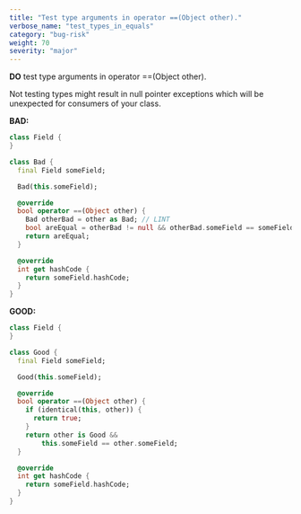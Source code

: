 ```yaml
---
title: "Test type arguments in operator ==(Object other)."
verbose_name: "test_types_in_equals"
category: "bug-risk"
weight: 70
severity: "major"
---
```

**DO** test type arguments in operator ==(Object other).

Not testing types might result in null pointer exceptions which will be
unexpected for consumers of your class.

**BAD:**
```dart
class Field {
}

class Bad {
  final Field someField;

  Bad(this.someField);

  @override
  bool operator ==(Object other) {
    Bad otherBad = other as Bad; // LINT
    bool areEqual = otherBad != null && otherBad.someField == someField;
    return areEqual;
  }

  @override
  int get hashCode {
    return someField.hashCode;
  }
}
```

**GOOD:**
```dart
class Field {
}

class Good {
  final Field someField;

  Good(this.someField);

  @override
  bool operator ==(Object other) {
    if (identical(this, other)) {
      return true;
    }
    return other is Good &&
        this.someField == other.someField;
  }

  @override
  int get hashCode {
    return someField.hashCode;
  }
}
```
